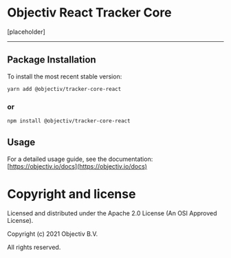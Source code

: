 # Objectiv React Tracker Core

[placeholder]

---
## Package Installation
To install the most recent stable version:

```sh
yarn add @objectiv/tracker-core-react
```

### or
```sh
npm install @objectiv/tracker-core-react
```

## Usage
For a detailed usage guide, see the documentation: [https://objectiv.io/docs](https://objectiv.io/docs)

# Copyright and license
Licensed and distributed under the Apache 2.0 License (An OSI Approved License).

Copyright (c) 2021 Objectiv B.V.

All rights reserved.
